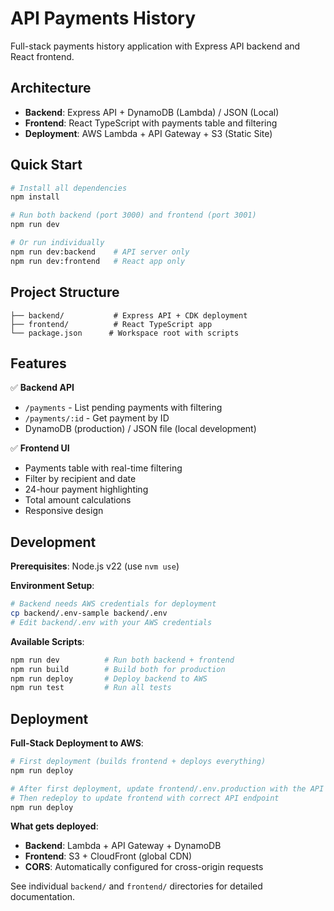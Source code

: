# API Payments History

Full-stack payments history application with Express API backend and React frontend.

## Architecture

- **Backend**: Express API + DynamoDB (Lambda) / JSON (Local)
- **Frontend**: React TypeScript with payments table and filtering
- **Deployment**: AWS Lambda + API Gateway + S3 (Static Site)

## Quick Start

```bash
# Install all dependencies
npm install

# Run both backend (port 3000) and frontend (port 3001)
npm run dev

# Or run individually
npm run dev:backend    # API server only
npm run dev:frontend   # React app only
```

## Project Structure

```
├── backend/           # Express API + CDK deployment
├── frontend/          # React TypeScript app
└── package.json      # Workspace root with scripts
```

## Features

✅ **Backend API**
- `/payments` - List pending payments with filtering
- `/payments/:id` - Get payment by ID
- DynamoDB (production) / JSON file (local development)

✅ **Frontend UI**
- Payments table with real-time filtering
- Filter by recipient and date
- 24-hour payment highlighting
- Total amount calculations
- Responsive design

## Development

**Prerequisites**: Node.js v22 (use `nvm use`)

**Environment Setup**:
```bash
# Backend needs AWS credentials for deployment
cp backend/.env-sample backend/.env
# Edit backend/.env with your AWS credentials
```

**Available Scripts**:
```bash
npm run dev          # Run both backend + frontend
npm run build        # Build both for production
npm run deploy       # Deploy backend to AWS
npm run test         # Run all tests
```

## Deployment

**Full-Stack Deployment to AWS**:
```bash
# First deployment (builds frontend + deploys everything)
npm run deploy

# After first deployment, update frontend/.env.production with the API URL
# Then redeploy to update frontend with correct API endpoint
npm run deploy
```

**What gets deployed**:
- **Backend**: Lambda + API Gateway + DynamoDB
- **Frontend**: S3 + CloudFront (global CDN)
- **CORS**: Automatically configured for cross-origin requests

See individual `backend/` and `frontend/` directories for detailed documentation.
